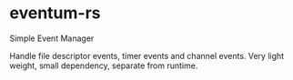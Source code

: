 # eventum-rs
Simple Event Manager

Handle file descriptor events, timer events and channel events.  Very light weight, small dependency, separate from runtime.
